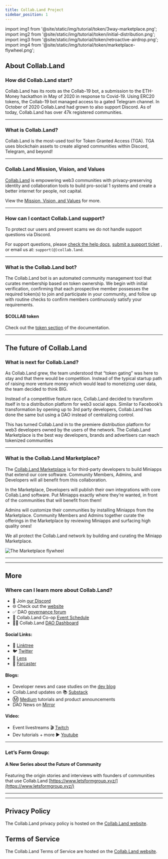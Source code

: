 ```yaml
---
title: Collab.Land Project
sidebar_position: 1
---
```


import img1 from '@site/static/img/tutorial/token/3way-marketplace.png';
import img2 from '@site/static/img/tutorial/token/initial-distribution.png';
import img3 from '@site/static/img/tutorial/token/retroactive-airdrop.png';
import img4 from '@site/static/img/tutorial/token/marketplace-flywheel.png';

## About Collab.Land

### How did Collab.Land start?

Collab.Land has its roots as the Collab-19 bot, a submission to the ETH-Money hackathon in May of 2020 in response to Covid-19. Using ERC20 tokens, the Collab-19 bot managed access to a gated Telegram channel. In October of 2020 Collab.Land had grown to also support Discord. As of today, Collab.Land has over 47k registered communities.

---

### **What is Collab.Land?**

Collab.Land is the most-used tool for Token Granted Access (TGA). TGA uses blockchain assets to create aligned communities within Discord, Telegram, and beyond!

---

### Collab.Land Mission, Vision, and Values

[Collab.Land](https://collab.land) is empowering web3 communities with privacy-preserving identity and collaboration tools to build pro-social 1 systems and create a better internet for people, not capital.

View the [Mission, Vision, and Values](https://gov.collab.land/t/collab-land-mission-vision-and-values/28) for more.  

---

### How can I contact Collab.Land support?

To protect our users and prevent scams we do not handle support questions via Discord.

For support questions, please [check the help docs](../intro), [submit a support ticket](https://collabland.freshdesk.com/support/tickets/new) , or email us at: `support(@)collab.land`.

---

### What is the Collab.Land bot?

The Collab.Land bot is an automated community management tool that curates membership based on token ownership. We begin with initial verification, confirming that each prospective member possesses the required token(s) to join and participate in your community, and follow up with routine checks to confirm members continuously satisfy your requirements.

#### $COLLAB token

Check out the [token section](../../help-docs/key-features/token) of the documentation.

---

## The future of Collab.Land

### What is next for Collab.Land?

As Collab.Land grew, the team understood that “token gating” was here to stay and that there would be competition. Instead of the typical startup path of raising more venture money which would lead to monetizing user data, the team decided to think BIG.

Instead of a competitive feature race, Collab.Land decided to transform itself in to a distribution platform for web3 social apps. Similar to Facebook’s transformation by opening up to 3rd party developers, Collab.Land has done the same but using a DAO instead of centralizing control.

This has turned Collab.Land in to the premiere distribution platform for web3 developers owned by the users of the network. The Collab.Land Marketplace is the best way developers, brands and advertisers can reach tokenized communities

---

### What is the Collab.Land Marketplace?

The [Collab.Land Marketplace](https://collabland.mirror.xyz/1CpoxkVSzkCrIJ6vkTqqvD9xmLyiWEyng6gAXDtFB7g) is for third-party developers to build Miniapps that extend our core software. Community Members, Admins, and Developers will all benefit from this collaboration.

In the Marketplace, Developers will publish their own integrations with core Collab.Land software. Put Miniapps exactly where they’re wanted, in front of the communities that will benefit from them!

Admins will customize their communities by installing Miniapps from the Marketplace. Community Members and Admins together curate the offerings in the Marketplace by reviewing Miniapps and surfacing high quality ones!

We all protect the Collab.Land network by building and curating the Miniapp Marketplace.

  <div class="text--center">
    <img  src={img1} alt="The Marketplace flywheel" />
  </div>

---

---

## More

### **Where can I learn more about Collab.Land?**

- 👾 Join [our Discord](https://discord.gg/collabland)
- 🌐 Check out the [website](https://collab.land)
- ✅ DAO [governance forum](https://gov.collab.land/)
- 📆 Collab.Land Co-op [Event Schedule](https://app.charmverse.io/collabland/page-263710674448123)
- 👩‍💻 Collab.Land [DAO Dashboard](https://collabland.nodeblocks.io/)

#### **Social Links:**

- 🌲 [Linktree](https://linktr.ee/collab_land_)
- 🐦 [Twitter](https://twitter.com/Collab_Land_)
- 🌱 [Lens](https://www.lensfrens.xyz/collab_land.lens)
- 🎣 [Farcaster](https://warpcast.com/collabland)

#### **Blogs:**

- Developer news and case studies on the [dev blog](https://docs.collab.land/blog)
- Collab.Land updates on 📚 [Substack](https://collabland.substack.com/)
- Ⓜ [Medium](https://medium.com/collab-land) tutorials and product announcements
- DAO News on [Mirror](https://collabland.mirror.xyz/)

#### **Video:**

- Event livestreams
🎬 [Twitch](https://www.twitch.tv/collabland)
- Dev tutorials + more
▶ [Youtube](https://www.youtube.com/channel/UCmyt5i7JmBPd03r2eJ-EaMA)

---

### Let’s Form Group:

#### A New Series about the Future of Community

Featuring the origin stories and interviews with founders of communities that use Collab.Land
[https://www.letsformgroup.xyz/](https://www.letsformgroup.xyz/)

---
---

## Privacy Policy

The Collab.Land privacy policy is hosted on the [Collab.Land website](https://collab.land/privacy-policy).

## Terms of Service

The Collab.Land Terms of Service are hosted on the [Collab.Land website](https://collab.land/terms-of-service).
